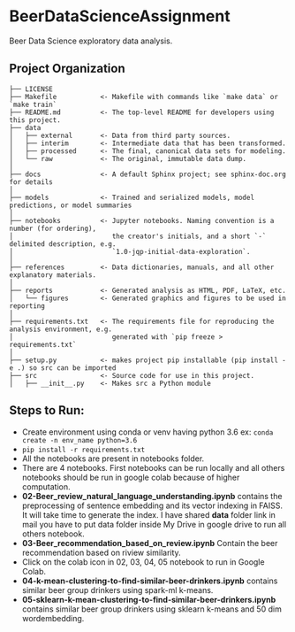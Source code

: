 # BeerDataScienceAssignment

Beer Data Science exploratory data analysis.

## Project Organization


    ├── LICENSE
    ├── Makefile           <- Makefile with commands like `make data` or `make train`
    ├── README.md          <- The top-level README for developers using this project.
    ├── data
    │   ├── external       <- Data from third party sources.
    │   ├── interim        <- Intermediate data that has been transformed.
    │   ├── processed      <- The final, canonical data sets for modeling.
    │   └── raw            <- The original, immutable data dump.
    │
    ├── docs               <- A default Sphinx project; see sphinx-doc.org for details
    │
    ├── models             <- Trained and serialized models, model predictions, or model summaries
    │
    ├── notebooks          <- Jupyter notebooks. Naming convention is a number (for ordering),
    │                         the creator's initials, and a short `-` delimited description, e.g.
    │                         `1.0-jqp-initial-data-exploration`.
    │
    ├── references         <- Data dictionaries, manuals, and all other explanatory materials.
    │
    ├── reports            <- Generated analysis as HTML, PDF, LaTeX, etc.
    │   └── figures        <- Generated graphics and figures to be used in reporting
    │
    ├── requirements.txt   <- The requirements file for reproducing the analysis environment, e.g.
    │                         generated with `pip freeze > requirements.txt`
    │
    ├── setup.py           <- makes project pip installable (pip install -e .) so src can be imported
    ├── src                <- Source code for use in this project.
    │   ├── __init__.py    <- Makes src a Python module
    
 
## Steps to Run:


* Create environment using conda or venv having python 3.6 ex: ```conda create -n env_name python=3.6```
* ```pip install -r requirements.txt```
* All the notebooks are present in notebooks folder.
* There are 4 notebooks. First notebooks can be run locally and all others notebooks should be run 
  in google colab because of higher computation.
* **02-Beer_review_natural_language_understanding.ipynb** contains the preprocessing of sentence embedding and its vector
       indexing in FAISS. It will take time to generate the index. I have shared **data** folder link in mail you have to put
       data folder inside My Drive in google drive to run all others notebook.
* **03-Beer_recommendation_based_on_review.ipynb** Contain the beer recommendation based on riview similarity.
* Click on the colab icon in 02, 03, 04, 05 notebook to run in Google Colab.
* **04-k-mean-clustering-to-find-similar-beer-drinkers.ipynb** contains similar beer group drinkers using spark-ml k-means.
* **05-sklearn-k-mean-clustering-to-find-similar-beer-drinkers.ipynb** contains similar beer group drinkers using sklearn k-means and 50 dim wordembedding.
    
    
    
